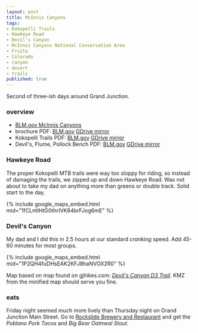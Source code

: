 ```yaml
---
layout: post
title: McInnis Canyons
tags:
- Kokopelli Trails
- Hawkeye Road
- Devil's Canyon
- McInnis Canyons National Conservation Area
- Fruita
- Colorado
- canyon
- desert
- trails
published: true
---
```

Second of three-ish days around Grand Junction.

### overview
- [BLM.gov McInnis Canyons](http://www.blm.gov/co/st/en/nca/mcnca.html)
- brochure PDF:
[BLM.gov](http://www.blm.gov/style/medialib/blm/co/field_offices/MCNCA/pdf.Par.98046.File.dat/MCNCA_FINAL_R03.pdf)
[GDrive mirror](https://drive.google.com/open?id=0B0yT30uCaFvvOURUeW5NX1RrTU0)
- Kokopelli Trails PDF:
[BLM.gov](http://www.blm.gov/style/medialib/blm/co/field_offices/grand_junction_field/maps.Par.41972.File.dat/Kokopelli_Trails-COPMOBA.pdf)
[GDrive mirror](https://drive.google.com/open?id=0B0yT30uCaFvvOGFHZHhpN1ZpSVU)
- Devil's, Flume, Pollock Bench PDF:
[BLM.gov](http://www.blm.gov/style/medialib/blm/co/field_offices/MCNCA/pdf.Par.78226.File.dat/devils%20cyn%20web.pdf)
[GDrive mirror](https://drive.google.com/open?id=0B0yT30uCaFvvb252d1pKN19aNEk)

### Hawkeye Road
The proper Kokopelli MTB trails were way too sloppy for riding, so instead of damaging the trails, we zipped up and
down Hawkeye Road. Was not about to take my dad on anything more than greens or double track. Solid start to the day.

{% include google_maps_embed.html mid="1fCLntIHtG0thrIVK84brFJog6mE" %}

### Devil's Canyon
My dad and I did this in 2.5 hours at our standard _cranking_ speed.
Add 45-60 minutes for most groups.

{% include google_maps_embed.html mid="1P2QH4fuDHsEAK2KFJ8haNVOX2R0" %}

Map based on map found on gjhikes.com:
[_Devil's Canyon D3 Trail_](http://www.gjhikes.com/2009/10/devils-canyon-d3-cabin-route.html).
KMZ from the minified map should serve you fine.

### eats
Friday night seemed much more lively than Thursday night on Grand Junction Main Street. Go to
[Rockslide Brewery and Restaurant](http://www.yelp.com/biz/rockslide-brewery-and-restaurant-grand-junction-2)
and get the _Poblano Pork Tacos_ and _Big Bear Oatmeal Stout_.
